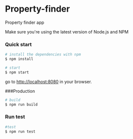 # Property-finder

Property finder app

Make sure you're using the latest version of Node.js and NPM

### Quick start

```bash
# install the dependencies with npm
$ npm install

# start
$ npm start
```

go to [http://localhost:8080](http://localhost:8080) in your browser.

###Production 

```bash
# build
$ npm run build
```

### Run test

```bash
#test
$ npm run test
```



